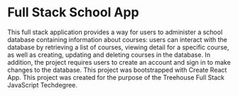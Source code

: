 # Full Stack School App

This full stack application provides a way for users to administer a school database containing information about courses: users can interact with the database by retrieving a list of courses, viewing detail for a specific course, as well as creating, updating and deleting courses in the database. In addition, the project requires users to create an account and sign in to make changes to the database. This project was bootstrapped with Create React App. This project was created for the purpose of the Treehouse Full Stack JavaScript Techdegree.
